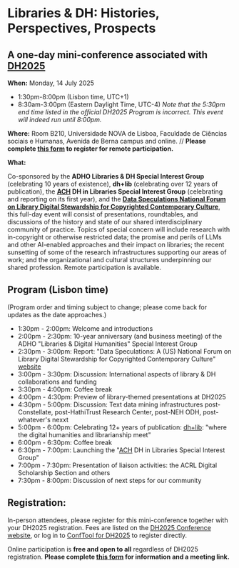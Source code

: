 # Libraries & DH: Histories, Perspectives, Prospects 
## A one-day mini-conference associated with [DH2025](https://dh2025.adho.org/)

**When:** Monday, 14 July 2025 
* 1:30pm-8:00pm (Lisbon time, UTC+1)
* 8:30am-3:00pm (Eastern Daylight Time, UTC-4)
*Note that the 5:30pm end time listed in the official DH2025 Program is incorrect. This event will indeed run until 8:00pm.*

**Where:** Room B210, Universidade NOVA de Lisboa, Faculdade de Ciências sociais e Humanas, Avenida de Berna campus and online. //
**Please complete [this form](https://forms.gle/Qj7w2syjjTxqKMZ8A) to register for remote participation.**

**What:**

Co-sponsored by the **ADHO Libraries & DH Special Interest Group** (celebrating 10 years of existence), **dh+lib** (celebrating over 12 years of publication), the **[ACH](https://ach.org/) DH in Libraries Special Interest Group** (celebrating and reporting on its first year), and the **[Data Speculations National Forum on Library Digital Stewardship for Copyrighted Contemporary Culture](https://dataspeculations.org/)**, this full-day event will consist of presentations, roundtables, and discussions of the history and state of our shared interdisciplinary community of practice.  Topics of special concern will include research with in-copyright or otherwise restricted data; the promise and perils of LLMs and other AI-enabled approaches and their impact on libraries; the recent sunsetting of some of the research infrastructures supporting our areas of work; and the organizational and cultural structures underpinning our shared profession. Remote participation is available. 

## Program (Lisbon time)
(Program order and timing subject to change; please come back for updates as the date approaches.)
* 1:30pm - 2:00pm: Welcome and introductions
* 2:00pm - 2:30pm: 10-year anniversary (and business meeting) of the ADHO "Libraries & Digital Humanities" Special Interest Group
* 2:30pm - 3:00pm: Report: "Data Speculations: A (US) National Forum on Library Digital Stewardship for Copyrighted Contemporary Culture" [website](https://dataspeculations.org/)
* 3:00pm - 3:30pm: Discussion: International aspects of library & DH collaborations and funding
* 3:30pm - 4:00pm: Coffee break
* 4:00pm - 4:30pm: Preview of library-themed presentations at DH2025
* 4:30pm - 5:00pm: Discussion: Text data mining infrastructures post-Constellate, post-HathiTrust Research Center, post-NEH ODH, post-whatever's nexxt
* 5:00pm - 6:00pm: Celebrating 12+ years of publication: [dh+lib](https://dhandlib.org/): "where the digital humanities and librarianship meet"
* 6:00pm - 6:30pm: Coffee break
* 6:30pm - 7:00pm: Launching the "[ACH](https://ach.org/) DH in Libraries Special Interest Group"
* 7:00pm - 7:30pm: Presentation of liaison activities: the ACRL Digital Scholarship Section and others
* 7:30pm - 8:00pm: Discussion of next steps for our community


## Registration:
In-person attendees, please register for this mini-conference together with your DH2025 registration. Fees are listed on the [DH2025 Conference website](https://dh2025.adho.org/conference-registration/), or log in to [ConfTool for DH2025](https://www.conftool.pro/dh2025/) to register directly.

Online participation is **free and open to all** regardless of DH2025 registration.  **Please complete [this form](https://forms.gle/Qj7w2syjjTxqKMZ8A) for information and a meeting link.**
